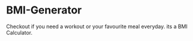 # BMI-Generator
Checkout if you need a workout or your favourite meal everyday. its a BMI Calculator.
